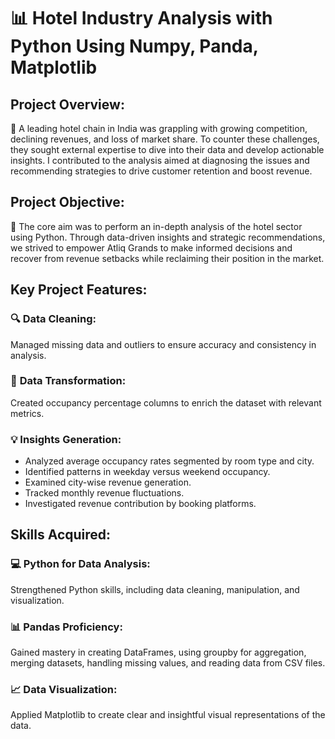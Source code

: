 # 📊 Hotel Industry Analysis with Python Using Numpy, Panda, Matplotlib

## **Project Overview:**
🏨 A leading hotel chain in India was grappling with growing competition, declining revenues, and loss of market share. To counter these challenges, they sought external expertise to dive into their data and develop actionable insights. I contributed to the analysis aimed at diagnosing the issues and recommending strategies to drive customer retention and boost revenue.

## **Project Objective:**
🎯 The core aim was to perform an in-depth analysis of the hotel sector using Python. Through data-driven insights and strategic recommendations, we strived to empower Atliq Grands to make informed decisions and recover from revenue setbacks while reclaiming their position in the market.

## **Key Project Features:**

### 🔍 **Data Cleaning:**
Managed missing data and outliers to ensure accuracy and consistency in analysis.

### 🔄 **Data Transformation:**
Created occupancy percentage columns to enrich the dataset with relevant metrics.

### 💡 **Insights Generation:**
- Analyzed average occupancy rates segmented by room type and city.
- Identified patterns in weekday versus weekend occupancy.
- Examined city-wise revenue generation.
- Tracked monthly revenue fluctuations.
- Investigated revenue contribution by booking platforms.

## **Skills Acquired:**

### 💻 **Python for Data Analysis:**
Strengthened Python skills, including data cleaning, manipulation, and visualization.

### 📊 **Pandas Proficiency:**
Gained mastery in creating DataFrames, using groupby for aggregation, merging datasets, handling missing values, and reading data from CSV files.

### 📈 **Data Visualization:**
Applied Matplotlib to create clear and insightful visual representations of the data.
